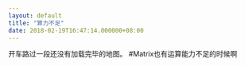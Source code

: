 ```yaml
---
layout: default
title: "算力不足"
date: 2018-02-19T16:47:14.000000+08:00
---
```


开车路过一段还没有加载完毕的地图。 #Matrix也有运算能力不足的时候啊

